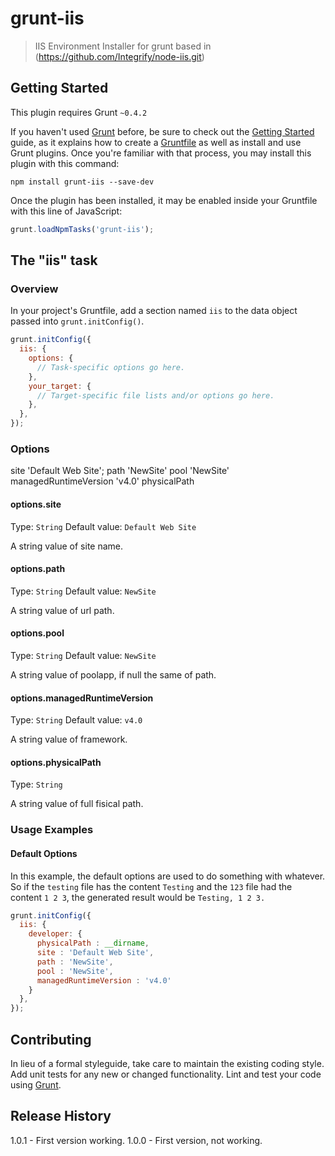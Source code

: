 # grunt-iis

> IIS Environment Installer for grunt based in (https://github.com/Integrify/node-iis.git)

## Getting Started
This plugin requires Grunt `~0.4.2`

If you haven't used [Grunt](http://gruntjs.com/) before, be sure to check out the [Getting Started](http://gruntjs.com/getting-started) guide, as it explains how to create a [Gruntfile](http://gruntjs.com/sample-gruntfile) as well as install and use Grunt plugins. Once you're familiar with that process, you may install this plugin with this command:

```shell
npm install grunt-iis --save-dev
```

Once the plugin has been installed, it may be enabled inside your Gruntfile with this line of JavaScript:

```js
grunt.loadNpmTasks('grunt-iis');
```

## The "iis" task

### Overview
In your project's Gruntfile, add a section named `iis` to the data object passed into `grunt.initConfig()`.

```js
grunt.initConfig({
  iis: {
    options: {
      // Task-specific options go here.
    },
    your_target: {
      // Target-specific file lists and/or options go here.
    },
  },
});
```

### Options

site	'Default Web Site';
path	'NewSite'
pool	'NewSite'
managedRuntimeVersion	'v4.0'
physicalPath

#### options.site
Type: `String`
Default value: `Default Web Site`

A string value of site name.

#### options.path
Type: `String`
Default value: `NewSite`

A string value of url path.

#### options.pool
Type: `String`
Default value: `NewSite`

A string value of poolapp, if null the same of path.

#### options.managedRuntimeVersion
Type: `String`
Default value: `v4.0`

A string value of framework.

#### options.physicalPath
Type: `String`

A string value of full fisical path.

### Usage Examples

#### Default Options
In this example, the default options are used to do something with whatever. So if the `testing` file has the content `Testing` and the `123` file had the content `1 2 3`, the generated result would be `Testing, 1 2 3.`

```js
grunt.initConfig({
  iis: {
    developer: {
	  physicalPath : __dirname,
      site : 'Default Web Site',
	  path : 'NewSite',
	  pool : 'NewSite',
	  managedRuntimeVersion : 'v4.0'
    }
  },
});
```

## Contributing
In lieu of a formal styleguide, take care to maintain the existing coding style. Add unit tests for any new or changed functionality. Lint and test your code using [Grunt](http://gruntjs.com/).

## Release History
1.0.1 - First version working.
1.0.0 - First version, not working.
